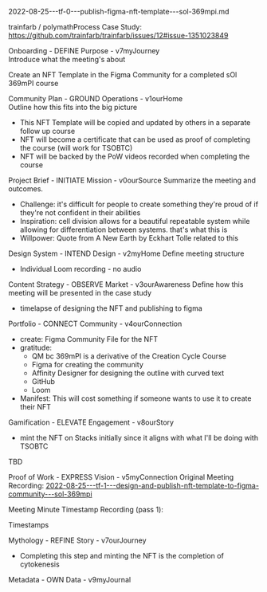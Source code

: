 2022-08-25---tf-0---publish-figma-nft-template---sol-369mpi.md

trainfarb / polymathProcess
Case Study: https://github.com/trainfarb/trainfarb/issues/12#issue-1351023849
  
Onboarding - DEFINE Purpose - v7myJourney  
Introduce what the meeting's about

Create an NFT Template in the Figma Community for a completed sOl 369mPI course

Community Plan - GROUND Operations - v1ourHome  
Outline how this fits into the big picture

- This NFT Template will be copied and updated by others in a separate follow up course
- NFT will become a certificate that can be used as proof of completing the course (will work for TSOBTC)
- NFT will be backed by the PoW videos recorded when completing the course

Project Brief - INITIATE Mission - v0ourSource
Summarize the meeting and outcomes. 

- Challenge: it's difficult for people to create something they're proud of if they're not confident in their abilities
- Inspiration: cell division allows for a beautiful repeatable system while allowing for differentiation between systems. that's what this is
- Willpower: Quote from A New Earth by Eckhart Tolle related to this

Design System - INTEND Design - v2myHome
Define meeting structure

- Individual Loom recording - no audio

Content Strategy - OBSERVE Market - v3ourAwareness
Define how this meeting will be presented in the case study

- timelapse of designing the NFT and publishing to figma

Portfolio - CONNECT Community - v4ourConnection

- create: Figma Community File for the NFT
- gratitude:
  - QM bc 369mPI is a derivative of the Creation Cycle Course
  - Figma for creating the community
  - Affinity Designer for designing the outline with curved text
  - GitHub
  - Loom
- Manifest: This will cost something if someone wants to use it to create their NFT

Gamification - ELEVATE Engagement - v8ourStory

- mint the NFT on Stacks initially since it aligns with what I'll be doing with TSOBTC

TBD

Proof of Work - EXPRESS Vision - v5myConnection
Original Meeting Recording: [2022-08-25---tf-1---design-and-publish-nft-template-to-figma-community---sol-369mpi](https://www.loom.com/share/13b5d22a13854f61b039630ecebafd8f)  

Meeting Minute Timestamp Recording (pass 1):

Timestamps
 

Mythology - REFINE Story - v7ourJourney

- Completing this step and minting the NFT is the completion of cytokenesis

Metadata - OWN Data - v9myJournal
